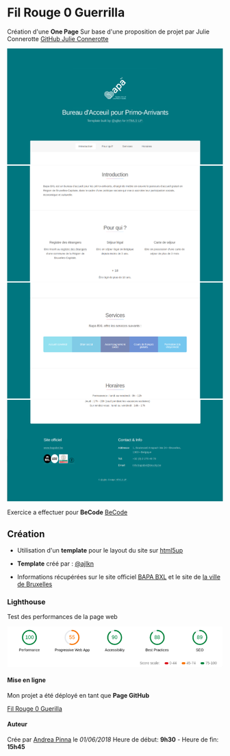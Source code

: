 # Fil Rouge 0 Guerrilla

Création d'une **One Page**
Sur base d'une proposition de projet par Julie Connerotte
[GitHub Julie Connerotte](https://github.com/jujujujul)

![BAPA 1](result/bapa1.png/)
![BAPA 2](result/bapa2.png/)
![BAPA 3](result/bapa3.png/)
![BAPA 4](result/bapa4.png/)

Exercice a effectuer pour **BeCode**
[BeCode](https://becode.org/)

## Création

  - Utilisation d'un **template** pour le layout du site sur [html5up](https://html5up.net/)

  - **Template** créé par : [@ajlkn](https://twitter.com/ajlkn)
  
  - Informations récupérées sur le site officiel [BAPA BXL](www.bapabxl.be) et le site de [la ville de Bruxelles](https://www.bruxelles.be/bapa-bxl-laccueil-des-primo-arrivants)

### Lighthouse

Test des performances de la page web

![Performances Lighthouse](result/lighthouse.png)

#### Mise en ligne

Mon projet a été déployé en tant que **Page GitHub**

[Fil Rouge 0 Guerilla](https://github.com/Andreapinnapicone/filrouge-0-guerrilla)

#### Auteur

Crée par [Andrea Pinna](https://github.com/Andreapinnapicone) le *01/06/2018* 
Heure de début: **9h30** - Heure de fin: **15h45**